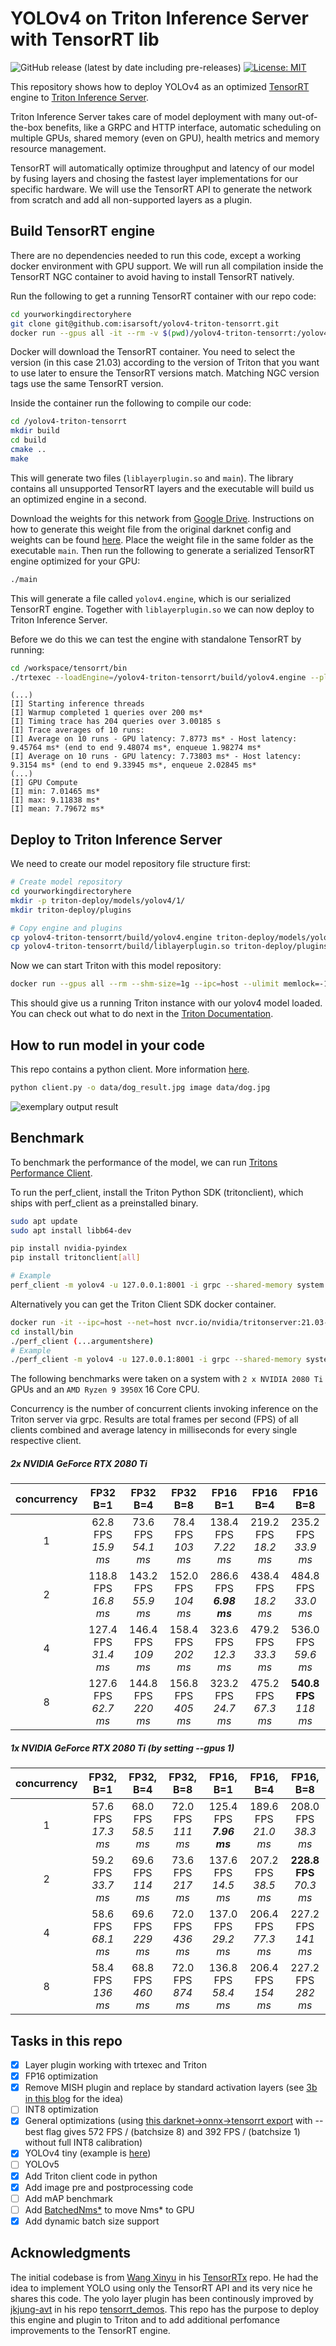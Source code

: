 # YOLOv4 on Triton Inference Server with TensorRT lib

![GitHub release (latest by date including pre-releases)](https://img.shields.io/github/v/release/Isarsoft/yolov4-triton-tensorrt?include_prereleases)
[![License: MIT](https://img.shields.io/badge/License-MIT-yellow.svg)](https://opensource.org/licenses/MIT)

This repository shows how to deploy YOLOv4 as an optimized [TensorRT](https://github.com/NVIDIA/tensorrt) engine to [Triton Inference Server](https://github.com/NVIDIA/triton-inference-server).

Triton Inference Server takes care of model deployment with many out-of-the-box benefits, like a GRPC and HTTP interface, automatic scheduling on multiple GPUs, shared memory (even on GPU), health metrics and memory resource management.

TensorRT will automatically optimize throughput and latency of our model by fusing layers and chosing the fastest layer implementations for our specific hardware. We will use the TensorRT API to generate the network from scratch and add all non-supported layers as a plugin.

## Build TensorRT engine

There are no dependencies needed to run this code, except a working docker environment with GPU support. We will run all compilation inside the TensorRT NGC container to avoid having to install TensorRT natively.

Run the following to get a running TensorRT container with our repo code:

```bash
cd yourworkingdirectoryhere
git clone git@github.com:isarsoft/yolov4-triton-tensorrt.git
docker run --gpus all -it --rm -v $(pwd)/yolov4-triton-tensorrt:/yolov4-triton-tensorrt nvcr.io/nvidia/tensorrt:21.03-py3
```

Docker will download the TensorRT container. You need to select the version (in this case 21.03) according to the version of Triton that you want to use later to ensure the TensorRT versions match. Matching NGC version tags use the same TensorRT version.

Inside the container run the following to compile our code:

```bash
cd /yolov4-triton-tensorrt
mkdir build
cd build
cmake ..
make
```

This will generate two files (`liblayerplugin.so` and `main`). The library contains all unsupported TensorRT layers and the executable will build us an optimized engine in a second.

Download the weights for this network from [Google Drive](https://drive.google.com/drive/folders/1YUDVgEefnk2HENpGMwq599Yj45i_7-iL?usp=sharing). Instructions on how to generate this weight file from the original darknet config and weights can be found [here](https://github.com/wang-xinyu/tensorrtx/tree/master/yolov4). Place the weight file in the same folder as the executable `main`. Then run the following to generate a serialized TensorRT engine optimized for your GPU:

```bash
./main
```

This will generate a file called `yolov4.engine`, which is our serialized TensorRT engine. Together with `liblayerplugin.so` we can now deploy to Triton Inference Server.

Before we do this we can test the engine with standalone TensorRT by running:

```bash
cd /workspace/tensorrt/bin
./trtexec --loadEngine=/yolov4-triton-tensorrt/build/yolov4.engine --plugins=/yolov4-triton-tensorrt/build/liblayerplugin.so
```

```
(...)
[I] Starting inference threads
[I] Warmup completed 1 queries over 200 ms*
[I] Timing trace has 204 queries over 3.00185 s
[I] Trace averages of 10 runs:
[I] Average on 10 runs - GPU latency: 7.8773 ms* - Host latency: 9.45764 ms* (end to end 9.48074 ms*, enqueue 1.98274 ms*
[I] Average on 10 runs - GPU latency: 7.73803 ms* - Host latency: 9.3154 ms* (end to end 9.33945 ms*, enqueue 2.02845 ms*
(...)
[I] GPU Compute
[I] min: 7.01465 ms*
[I] max: 9.11838 ms*
[I] mean: 7.79672 ms*
```

## Deploy to Triton Inference Server

We need to create our model repository file structure first:

```bash
# Create model repository
cd yourworkingdirectoryhere
mkdir -p triton-deploy/models/yolov4/1/
mkdir triton-deploy/plugins

# Copy engine and plugins
cp yolov4-triton-tensorrt/build/yolov4.engine triton-deploy/models/yolov4/1/model.plan
cp yolov4-triton-tensorrt/build/liblayerplugin.so triton-deploy/plugins/
```

Now we can start Triton with this model repository:

```bash
docker run --gpus all --rm --shm-size=1g --ipc=host --ulimit memlock=-1 --ulimit stack=67108864 -p8000:8000 -p8001:8001 -p8002:8002 -v$(pwd)/triton-deploy/models:/models -v$(pwd)/triton-deploy/plugins:/plugins --env LD_PRELOAD=/plugins/liblayerplugin.so nvcr.io/nvidia/tritonserver:21.03-py3 tritonserver --model-repository=/models --strict-model-config=false --grpc-infer-allocation-pool-size=16 --log-verbose 1
```

This should give us a running Triton instance with our yolov4 model loaded. You can check out what to do next in the [Triton Documentation](https://docs.nvidia.com/deeplearning/triton-inference-server/user-guide/docs/index.html).

## How to run model in your code

This repo contains a python client. More information [here](clients/python).
```bash
python client.py -o data/dog_result.jpg image data/dog.jpg
```

![exemplary output result](clients/python/data/dog_result.jpg)

## Benchmark

To benchmark the performance of the model, we can run [Tritons Performance Client](https://docs.nvidia.com/deeplearning/triton-inference-server/user-guide/docs/optimization.html#perf-client).

To run the perf_client, install the Triton Python SDK (tritonclient), which ships with perf_client as a preinstalled binary.

```bash
sudo apt update
sudo apt install libb64-dev

pip install nvidia-pyindex
pip install tritonclient[all]

# Example
perf_client -m yolov4 -u 127.0.0.1:8001 -i grpc --shared-memory system --concurrency-range 4
```

Alternatively you can get the Triton Client SDK docker container.

```bash
docker run -it --ipc=host --net=host nvcr.io/nvidia/tritonserver:21.03-py3-sdk /bin/bash
cd install/bin
./perf_client (...argumentshere)
# Example
./perf_client -m yolov4 -u 127.0.0.1:8001 -i grpc --shared-memory system --concurrency-range 4
```

The following benchmarks were taken on a system with `2 x NVIDIA 2080 Ti` GPUs and an `AMD Ryzen 9 3950X` 16 Core CPU.

Concurrency is the number of concurrent clients invoking inference on the Triton server via grpc.
Results are total frames per second (FPS) of all clients combined and average latency in milliseconds for every single respective client.

##### 2x NVIDIA GeForce RTX 2080 Ti

| concurrency | FP32 B=1             | FP32 B=4             | FP32 B=8            | FP16 B=1                 | FP16 B=4             | FP16 B=8                 |
|:-----------:|:--------------------:|:--------------------:|:-------------------:|:------------------------:|:--------------------:|:------------------------:|
| 1           |  62.8 FPS  *15.9 ms* |  73.6 FPS  *54.1 ms* |  78.4 FPS  *103 ms* | 138.4 FPS  *7.22 ms*     | 219.2 FPS  *18.2 ms* | 235.2 FPS  *33.9 ms*     |
| 2           | 118.8 FPS  *16.8 ms* | 143.2 FPS  *55.9 ms* | 152.0 FPS  *104 ms* | 286.6 FPS  **_6.98 ms_** | 438.4 FPS  *18.2 ms* | 484.8 FPS  *33.0 ms*     |
| 4           | 127.4 FPS  *31.4 ms* | 146.4 FPS  *109 ms*  | 158.4 FPS  *202 ms* | 323.6 FPS  *12.3 ms*     | 479.2 FPS  *33.3 ms* | 536.0 FPS  *59.6 ms*     |
| 8           | 127.6 FPS  *62.7 ms* | 144.8 FPS  *220 ms*  | 156.8 FPS  *405 ms* | 323.2 FPS  *24.7 ms*     | 475.2 FPS  *67.3 ms* | **540.8 FPS**  *118 ms*  |

##### 1x NVIDIA GeForce RTX 2080 Ti (by setting --gpus 1)

| concurrency | FP32, B=1           | FP32, B=4           | FP32, B=8          | FP16, B=1                | FP16, B=4            | FP16, B=8                |
|:-----------:|:-------------------:|:-------------------:|:------------------:|:------------------------:|:--------------------:|:------------------------:|
| 1           | 57.6 FPS  *17.3 ms* | 68.0 FPS  *58.5 ms* | 72.0 FPS  *111 ms* | 125.4 FPS  **_7.96 ms_** | 189.6 FPS  *21.0 ms* | 208.0 FPS  *38.3 ms*     |
| 2           | 59.2 FPS  *33.7 ms* | 69.6 FPS  *114 ms*  | 73.6 FPS  *217 ms* | 137.6 FPS  *14.5 ms*     | 207.2 FPS  *38.5 ms* | **228.8 FPS**  *70.3 ms* |
| 4           | 58.6 FPS  *68.1 ms* | 69.6 FPS  *229 ms*  | 72.0 FPS  *436 ms* | 137.0 FPS  *29.2 ms*     | 206.4 FPS  *77.3 ms* | 227.2 FPS  *141 ms*      |
| 8           | 58.4 FPS  *136 ms*  | 68.8 FPS  *460 ms*  | 72.0 FPS  *874 ms* | 136.8 FPS  *58.4 ms*     | 206.4 FPS  *154 ms*  | 227.2 FPS  *282 ms*      |

## Tasks in this repo

- [x] Layer plugin working with trtexec and Triton
- [x] FP16 optimization
- [x] Remove MISH plugin and replace by standard activation layers (see [3b in this blog](https://jkjung-avt.github.io/tensorrt-yolov4/) for the idea)
- [ ] INT8 optimization
- [x] General optimizations (using [this darknet->onnx->tensorrt export](https://github.com/Tianxiaomo/pytorch-YOLOv4#5-onnx2tensorrt-evolving) with --best flag gives 572 FPS / (batchsize 8) and 392 FPS / (batchsize 1) without full INT8 calibration)
- [x] YOLOv4 tiny (example is [here](https://github.com/tjuskyzhang/yolov4-tiny-tensorrt))
- [ ] YOLOv5
- [x] Add Triton client code in python
- [x] Add image pre and postprocessing code
- [ ] Add mAP benchmark
- [ ] Add [BatchedNms*](https://github.com/NVIDIA/TensorRT/tree/master/plugin/batchedNms*Plugin) to move Nms* to GPU
- [x] Add dynamic batch size support

## Acknowledgments

The initial codebase is from [Wang Xinyu](https://github.com/wang-xinyu) in his [TensorRTx](https://github.com/wang-xinyu/tensorrtx) repo. He had the idea to implement YOLO using only the TensorRT API and its very nice he shares this code. The yolo layer plugin has been continously improved by [jkjung-avt](https://github.com/jkjung-avt) in his repo [tensorrt_demos](https://github.com/jkjung-avt/tensorrt_demos). This repo has the purpose to deploy this engine and plugin to Triton and to add additional perfomance improvements to the TensorRT engine.
